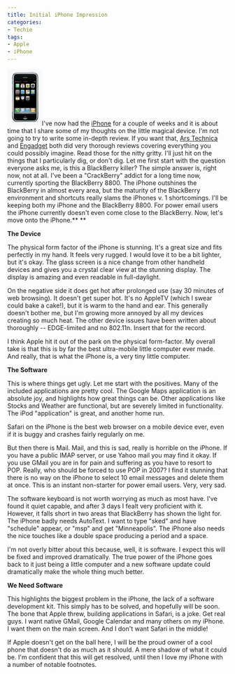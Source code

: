 ```yaml
---
title: Initial iPhone Impression
categories:
- Techie
tags:
- Apple
- iPhone
---
```


[![iphone_small.gif](/assets/posts/2007/iphone_small1.gif)](http://www.apple.com/iphone/)I've now had the [iPhone](http://www.apple.com/iphone/) for a couple of weeks and it is about time that I share some of my thoughts on the little magical device. I'm not going to try to write some in-depth review. If you want that, [Ars Technica](http://arstechnica.com/reviews/hardware/iphone-review.ars) and [Engadget](http://www.engadget.com/2007/07/03/iphone-review/) both did very thorough reviews covering everything you could possibly imagine. Read those for the nitty gritty. I'll just hit on the things that I particularly dig, or don't dig.
Let me first start with the question everyone asks me, is this a BlackBerry killer? The simple answer is, right now, not at all. I've been a "CrackBerry" addict for a long time now, currently sporting the BlackBerry 8800. The iPhone outshines the BlackBerry in almost every area, but the maturity of the BlackBerry environment and shortcuts really slams the iPhones v. 1 shortcomings. I'll be keeping both my iPhone and the BlackBerry 8800. For power email users the iPhone currently doesn't even come close to the BlackBerry. Now, let's move onto the iPhone.**
**

**The Device**

The physical form factor of the iPhone is stunning. It's a great size and fits perfectly in my hand. It feels very rugged. I would love it to be a bit lighter, but it's okay. The glass screen is a nice change from other handheld devices and gives you a crystal clear view at the stunning display. The display is amazing and even readable in full-daylight.

On the negative side it does get hot after prolonged use (say 30 minutes of web browsing). It doesn't get super hot. It's no AppleTV (which I swear could bake a cake!), but it is warm to the hand and ear. This generally doesn't bother me, but I'm growing more annoyed by all my devices creating so much heat. The other device issues have been written about thoroughly -- EDGE-limited and no 802.11n. Insert that for the record.

I think Apple hit it out of the park on the physical form-factor. My overall take is that this is by far the best ultra-mobile little computer ever made. And really, that is what the iPhone is, a very tiny little computer.

**The Software**

This is where things get ugly. Let me start with the positives. Many of the included applications are pretty cool. The Google Maps application is an absolute joy, and highlights how great things can be. Other applications like Stocks and Weather are functional, but are severely limited in functionality. The iPod "application" is great, and another home run.

Safari on the iPhone is the best web browser on a mobile device ever, even if it is buggy and crashes fairly regularly on me.

But then there is Mail. Mail, and this is sad, really is horrible on the iPhone. If you have a public IMAP server, or use Yahoo mail you may find it okay. If you use GMail you are in for pain and suffering as you have to resort to POP. Really, who should be forced to use POP in 2007? I find it stunning that there is no way on the iPhone to select 10 email messages and delete them at once. This is an instant non-starter for power email users. Very, very sad.

The software keyboard is not worth worrying as much as most have. I've found it quiet capable, and after 3 days I fealt very proficient with it. However, it falls short in two areas that BlackBerry has shown the light for. The iPhone badly needs AutoText. I want to type "sked" and have "schedule" appear, or "msp" and get "Minneapolis". The iPhone also needs the nice touches like a double space producing a period and a space.

I'm not overly bitter about this because, well, it is software. I expect this will be fixed and improved dramatically. The true power of the iPhone goes back to it just being a little computer and a new software update could dramatically make the whole thing much better.

**We Need Software**

This highlights the biggest problem in the iPhone, the lack of a software development kit. This simply has to be solved, and hopefully will be soon. The bone that Apple threw, building applications in Safari, is a joke. Get real guys. I want native GMail, Google Calendar and many others on my iPhone. I want them on the main screen. And I don't want Safari in the middle!

If Apple doesn't get on the ball here, I will be the proud owner of a cool phone that doesn't do as much as it should. A mere shadow of what it could be. I'm confident that this will get resolved, until then I love my iPhone with a number of notable footnotes.
